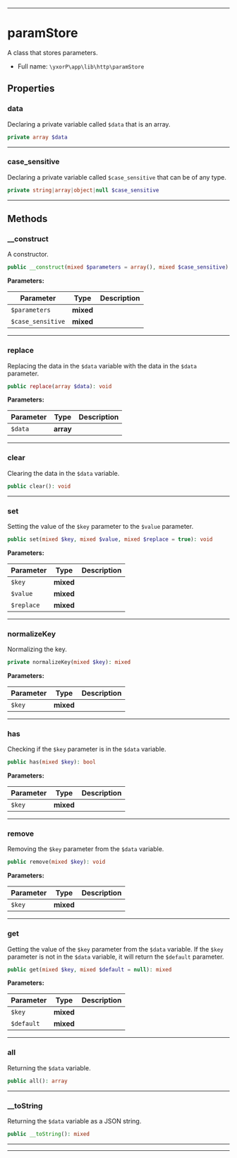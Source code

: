 ***

# paramStore

A class that stores parameters.



* Full name: `\yxorP\app\lib\http\paramStore`



## Properties


### data

Declaring a private variable called `$data` that is an array.

```php
private array $data
```






***

### case_sensitive

Declaring a private variable called `$case_sensitive` that can be of any type.

```php
private string|array|object|null $case_sensitive
```






***

## Methods


### __construct

A constructor.

```php
public __construct(mixed $parameters = array(), mixed $case_sensitive): mixed
```








**Parameters:**

| Parameter | Type | Description |
|-----------|------|-------------|
| `$parameters` | **mixed** |  |
| `$case_sensitive` | **mixed** |  |




***

### replace

Replacing the data in the `$data` variable with the data in the `$data` parameter.

```php
public replace(array $data): void
```








**Parameters:**

| Parameter | Type | Description |
|-----------|------|-------------|
| `$data` | **array** |  |




***

### clear

Clearing the data in the `$data` variable.

```php
public clear(): void
```











***

### set

Setting the value of the `$key` parameter to the `$value` parameter.

```php
public set(mixed $key, mixed $value, mixed $replace = true): void
```








**Parameters:**

| Parameter | Type | Description |
|-----------|------|-------------|
| `$key` | **mixed** |  |
| `$value` | **mixed** |  |
| `$replace` | **mixed** |  |




***

### normalizeKey

Normalizing the key.

```php
private normalizeKey(mixed $key): mixed
```








**Parameters:**

| Parameter | Type | Description |
|-----------|------|-------------|
| `$key` | **mixed** |  |




***

### has

Checking if the `$key` parameter is in the `$data` variable.

```php
public has(mixed $key): bool
```








**Parameters:**

| Parameter | Type | Description |
|-----------|------|-------------|
| `$key` | **mixed** |  |




***

### remove

Removing the `$key` parameter from the `$data` variable.

```php
public remove(mixed $key): void
```








**Parameters:**

| Parameter | Type | Description |
|-----------|------|-------------|
| `$key` | **mixed** |  |




***

### get

Getting the value of the `$key` parameter from the `$data` variable. If the `$key` parameter is not in the
`$data` variable, it will return the `$default` parameter.

```php
public get(mixed $key, mixed $default = null): mixed
```








**Parameters:**

| Parameter | Type | Description |
|-----------|------|-------------|
| `$key` | **mixed** |  |
| `$default` | **mixed** |  |




***

### all

Returning the `$data` variable.

```php
public all(): array
```











***

### __toString

Returning the `$data` variable as a JSON string.

```php
public __toString(): mixed
```











***


***

